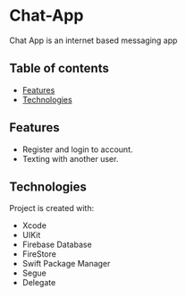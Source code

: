 # Chat-App
Chat App is an internet based messaging app

## Table of contents
* [Features](#features)
* [Technologies](#technologies)

## Features 
* Register and login to account.  
* Texting with another user.

## Technologies
Project is created with:
* Xcode
* UIKit
* Firebase Database
* FireStore
* Swift Package Manager
* Segue
* Delegate
